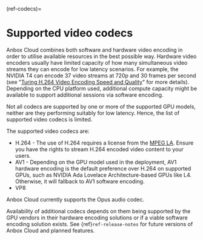 (ref-codecs)=
# Supported video codecs

Anbox Cloud combines both software and hardware video encoding in order to utilise available resources in the best possible way. Hardware video encoders usually have limited capacity of how many simultaneous video streams they can encode for low latency scenarios. For example, the NVIDIA T4 can encode 37 video streams at 720p and 30 frames per second (see "[Turing H.264 Video Encoding Speed and Quality](https://devblogs.nvidia.com/turing-h264-video-encoding-speed-and-quality/)" for more details). Depending on the CPU platform used, additional compute capacity might be available to support additional sessions via software encoding.

Not all codecs are supported by one or more of the supported GPU models, neither are they performing suitably for low latency. Hence, the list of supported video codecs is limited.

The supported video codecs are:

 * H.264 - The use of H.264 requires a license from the [MPEG LA](https://www.via-la.com/). Ensure you have the rights to stream H.264 encoded video content to your users.
 * AV1 - Depending on the GPU model used in the deployment, AV1 hardware encoding is the default preference over H.264 on supported GPUs, such as NVIDIA Ada Lovelace Architecture-based GPUs like L4. Otherwise, it will fallback to AV1 software encoding.
 * VP8

Anbox Cloud currently supports the Opus audio codec.

Availability of additional codecs depends on them being supported by the GPU vendors in their hardware encoding solutions or if a viable software encoding solution exists. See {ref}`ref-release-notes` for future versions of Anbox Cloud and planned features.
